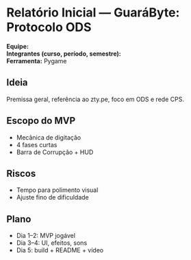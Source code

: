 # Relatório Inicial — GuaráByte: Protocolo ODS

**Equipe:**  
**Integrantes (curso, período, semestre):**  
**Ferramenta:** Pygame

## Ideia
Premissa geral, referência ao zty.pe, foco em ODS e rede CPS.

## Escopo do MVP
- Mecânica de digitação
- 4 fases curtas
- Barra de Corrupção + HUD

## Riscos
- Tempo para polimento visual
- Ajuste fino de dificuldade

## Plano
- Dia 1–2: MVP jogável
- Dia 3–4: UI, efeitos, sons
- Dia 5: build + README + vídeo
